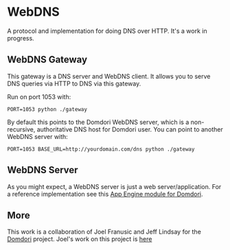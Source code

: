 # WebDNS

A protocol and implementation for doing DNS over HTTP. It's a work in progress. 

## WebDNS Gateway

This gateway is a DNS server and WebDNS client. It allows you to serve DNS queries via HTTP to DNS via this gateway.

Run on port 1053 with:

`PORT=1053 python ./gateway`

By default this points to the Domdori WebDNS server, which is a non-recursive, authoritative DNS host for Domdori user. You can point to another WebDNS server with:

`PORT=1053 BASE_URL=http://yourdomain.com/dns python ./gateway`

## WebDNS Server

As you might expect, a WebDNS server is just a web server/application. For a reference implementation see this [App Engine module for Domdori](http://github.com/progrium/domdori/blob/master/dns.py). 

## More

This work is a collaboration of Joel Franusic and Jeff Lindsay for the [Domdori](http://github.com/progrium/domdori) project. Joel's work on this project is [here](http://github.com/jpf/jsondns)